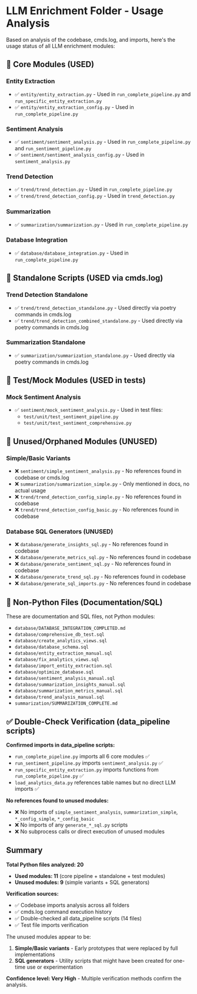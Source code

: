 # LLM Enrichment Folder - Usage Analysis

Based on analysis of the codebase, cmds.log, and imports, here's the usage status of all LLM enrichment modules:

## 📁 Core Modules (USED)

### Entity Extraction
- ✅ `entity/entity_extraction.py` - Used in `run_complete_pipeline.py` and `run_specific_entity_extraction.py`
- ✅ `entity/entity_extraction_config.py` - Used in `run_complete_pipeline.py`

### Sentiment Analysis  
- ✅ `sentiment/sentiment_analysis.py` - Used in `run_complete_pipeline.py` and `run_sentiment_pipeline.py`
- ✅ `sentiment/sentiment_analysis_config.py` - Used in `sentiment_analysis.py`

### Trend Detection
- ✅ `trend/trend_detection.py` - Used in `run_complete_pipeline.py`
- ✅ `trend/trend_detection_config.py` - Used in `trend_detection.py`

### Summarization
- ✅ `summarization/summarization.py` - Used in `run_complete_pipeline.py`

### Database Integration
- ✅ `database/database_integration.py` - Used in `run_complete_pipeline.py`

## 📁 Standalone Scripts (USED via cmds.log)

### Trend Detection Standalone
- ✅ `trend/trend_detection_standalone.py` - Used directly via poetry commands in cmds.log
- ✅ `trend/trend_detection_combined_standalone.py` - Used directly via poetry commands in cmds.log

### Summarization Standalone
- ✅ `summarization/summarization_standalone.py` - Used directly via poetry commands in cmds.log

## 📁 Test/Mock Modules (USED in tests)

### Mock Sentiment Analysis
- ✅ `sentiment/mock_sentiment_analysis.py` - Used in test files:
  - `test/unit/test_sentiment_pipeline.py`
  - `test/unit/test_sentiment_comprehensive.py`

## 📁 Unused/Orphaned Modules (UNUSED)

### Simple/Basic Variants
- ❌ `sentiment/simple_sentiment_analysis.py` - No references found in codebase or cmds.log
- ❌ `summarization/summarization_simple.py` - Only mentioned in docs, no actual usage
- ❌ `trend/trend_detection_config_simple.py` - No references found in codebase
- ❌ `trend/trend_detection_config_basic.py` - No references found in codebase

### Database SQL Generators (UNUSED)
- ❌ `database/generate_insights_sql.py` - No references found in codebase
- ❌ `database/generate_metrics_sql.py` - No references found in codebase
- ❌ `database/generate_sentiment_sql.py` - No references found in codebase
- ❌ `database/generate_trend_sql.py` - No references found in codebase
- ❌ `database/generate_sql_imports.py` - No references found in codebase

## 📄 Non-Python Files (Documentation/SQL)
These are documentation and SQL files, not Python modules:
- `database/DATABASE_INTEGRATION_COMPLETED.md`
- `database/comprehensive_db_test.sql`
- `database/create_analytics_views.sql`
- `database/database_schema.sql`
- `database/entity_extraction_manual.sql`
- `database/fix_analytics_views.sql`
- `database/import_entity_extraction.sql`
- `database/optimize_database.sql`
- `database/sentiment_analysis_manual.sql`
- `database/summarization_insights_manual.sql`
- `database/summarization_metrics_manual.sql`
- `database/trend_analysis_manual.sql`
- `summarization/SUMMARIZATION_COMPLETE.md`

## ✅ Double-Check Verification (data_pipeline scripts)

**Confirmed imports in data_pipeline scripts:**
- `run_complete_pipeline.py` imports all 6 core modules ✅
- `run_sentiment_pipeline.py` imports `sentiment_analysis.py` ✅  
- `run_specific_entity_extraction.py` imports functions from `run_complete_pipeline.py` ✅
- `load_analytics_data.py` references table names but no direct LLM imports ✅

**No references found to unused modules:**
- ❌ No imports of `simple_sentiment_analysis`, `summarization_simple`, `*_config_simple`, `*_config_basic`
- ❌ No imports of any `generate_*_sql.py` scripts
- ❌ No subprocess calls or direct execution of unused modules

## Summary

**Total Python files analyzed: 20**
- **Used modules: 11** (core pipeline + standalone + test modules)  
- **Unused modules: 9** (simple variants + SQL generators)

**Verification sources:**
- ✅ Codebase imports analysis across all folders
- ✅ cmds.log command execution history  
- ✅ Double-checked all data_pipeline scripts (14 files)
- ✅ Test file imports verification

The unused modules appear to be:
1. **Simple/Basic variants** - Early prototypes that were replaced by full implementations
2. **SQL generators** - Utility scripts that might have been created for one-time use or experimentation

**Confidence level: Very High** - Multiple verification methods confirm the analysis.
